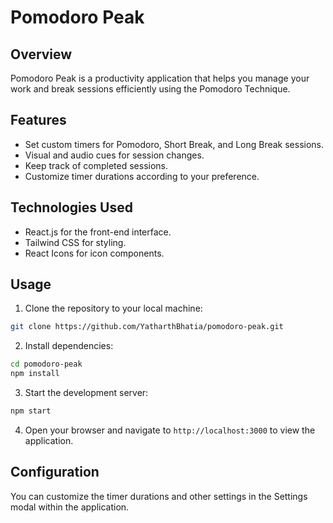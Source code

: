 # Pomodoro Peak



## Overview

Pomodoro Peak is a productivity application that helps you manage your work and break sessions efficiently using the Pomodoro Technique.



## Features

- Set custom timers for Pomodoro, Short Break, and Long Break sessions.
- Visual and audio cues for session changes.
- Keep track of completed sessions.
- Customize timer durations according to your preference.



## Technologies Used

- React.js for the front-end interface.
- Tailwind CSS for styling.
- React Icons for icon components.



## Usage

1. Clone the repository to your local machine:
  ```bash
  git clone https://github.com/YatharthBhatia/pomodoro-peak.git
  ```

2. Install dependencies:
  ```bash
  cd pomodoro-peak
  npm install
  ```

3. Start the development server:
```bash
npm start
```

4. Open your browser and navigate to `http://localhost:3000` to view the application.



## Configuration

You can customize the timer durations and other settings in the Settings modal within the application.

















